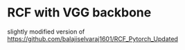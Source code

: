 # RCF with VGG backbone

slightly modified version of https://github.com/balajiselvaraj1601/RCF_Pytorch_Updated
